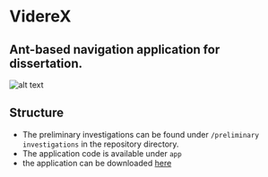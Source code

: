 # VidereX
## Ant-based navigation application for dissertation.
![alt text](https://s3.us-west-2.amazonaws.com/secure.notion-static.com/b7f17672-9ca9-47d1-81af-9d8e95c8ea64/to_see._-_VidereX.png?X-Amz-Algorithm=AWS4-HMAC-SHA256&X-Amz-Credential=AKIAT73L2G45O3KS52Y5%2F20210511%2Fus-west-2%2Fs3%2Faws4_request&X-Amz-Date=20210511T045503Z&X-Amz-Expires=86400&X-Amz-Signature=0dc5a6922bb56c7e2996e89826e02fdff25a71996499557fa4b34e628814fe8d&X-Amz-SignedHeaders=host&response-content-disposition=filename%20%3D%22to_see._-_VidereX.png%22)
## Structure 
- The preliminary investigations can be found under `/preliminary investigations` in the repository directory. 
- The application code is available under `app`
- the application can be downloaded [here](https://drive.google.com/drive/folders/1nxNBGLAvv5W05PwivsQPGpAil_PJoCCu?usp=sharing)
